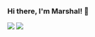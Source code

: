 ### Hi there, I'm Marshal! 👋

[![](https://img.shields.io/badge/-@marshalhayes-%231DA1F2?style=flat-square&logo=twitter&logoColor=ffffff)](https://twitter.com/marshalhayes)
[![](https://img.shields.io/badge/-marshalhayes-blue?style=flat-square&logo=Linkedin&logoColor=white&link=https://www.linkedin.com/in/marshalhayes/)](https://www.linkedin.com/in/marshalhayes)

